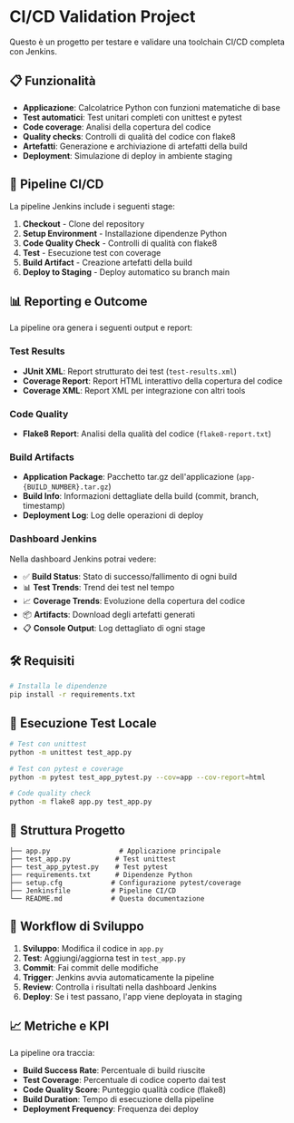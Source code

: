 # CI/CD Validation Project

Questo è un progetto per testare e validare una toolchain CI/CD completa con Jenkins.

## 📋 Funzionalità

- **Applicazione**: Calcolatrice Python con funzioni matematiche di base
- **Test automatici**: Test unitari completi con unittest e pytest
- **Code coverage**: Analisi della copertura del codice
- **Quality checks**: Controlli di qualità del codice con flake8
- **Artefatti**: Generazione e archiviazione di artefatti della build
- **Deployment**: Simulazione di deploy in ambiente staging

## 🚀 Pipeline CI/CD

La pipeline Jenkins include i seguenti stage:

1. **Checkout** - Clone del repository
2. **Setup Environment** - Installazione dipendenze Python
3. **Code Quality Check** - Controlli di qualità con flake8
4. **Test** - Esecuzione test con coverage
5. **Build Artifact** - Creazione artefatti della build
6. **Deploy to Staging** - Deploy automatico su branch main

## 📊 Reporting e Outcome

La pipeline ora genera i seguenti output e report:

### Test Results
- **JUnit XML**: Report strutturato dei test (`test-results.xml`)
- **Coverage Report**: Report HTML interattivo della copertura del codice
- **Coverage XML**: Report XML per integrazione con altri tools

### Code Quality
- **Flake8 Report**: Analisi della qualità del codice (`flake8-report.txt`)

### Build Artifacts
- **Application Package**: Pacchetto tar.gz dell'applicazione (`app-{BUILD_NUMBER}.tar.gz`)
- **Build Info**: Informazioni dettagliate della build (commit, branch, timestamp)
- **Deployment Log**: Log delle operazioni di deploy

### Dashboard Jenkins
Nella dashboard Jenkins potrai vedere:
- ✅ **Build Status**: Stato di successo/fallimento di ogni build
- 📊 **Test Trends**: Trend dei test nel tempo
- 📈 **Coverage Trends**: Evoluzione della copertura del codice
- 📦 **Artifacts**: Download degli artefatti generati
- 📋 **Console Output**: Log dettagliato di ogni stage

## 🛠️ Requisiti

```bash
# Installa le dipendenze
pip install -r requirements.txt
```

## 🧪 Esecuzione Test Locale

```bash
# Test con unittest
python -m unittest test_app.py

# Test con pytest e coverage
python -m pytest test_app_pytest.py --cov=app --cov-report=html

# Code quality check
python -m flake8 app.py test_app.py
```

## 📁 Struttura Progetto

```
├── app.py                 # Applicazione principale
├── test_app.py           # Test unittest
├── test_app_pytest.py    # Test pytest
├── requirements.txt      # Dipendenze Python
├── setup.cfg            # Configurazione pytest/coverage
├── Jenkinsfile          # Pipeline CI/CD
└── README.md            # Questa documentazione
```

## 🔄 Workflow di Sviluppo

1. **Sviluppo**: Modifica il codice in `app.py`
2. **Test**: Aggiungi/aggiorna test in `test_app.py`
3. **Commit**: Fai commit delle modifiche
4. **Trigger**: Jenkins avvia automaticamente la pipeline
5. **Review**: Controlla i risultati nella dashboard Jenkins
6. **Deploy**: Se i test passano, l'app viene deployata in staging

## 📈 Metriche e KPI

La pipeline ora traccia:
- **Build Success Rate**: Percentuale di build riuscite
- **Test Coverage**: Percentuale di codice coperto dai test
- **Code Quality Score**: Punteggio qualità codice (flake8)
- **Build Duration**: Tempo di esecuzione della pipeline
- **Deployment Frequency**: Frequenza dei deploy
